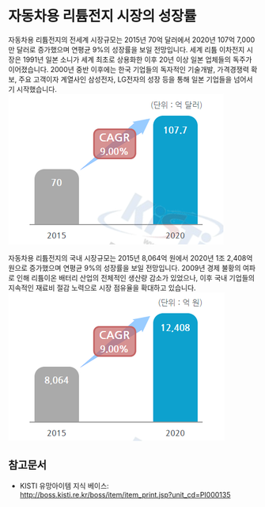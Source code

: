 # 자동차용 리튬전지 시장의 성장률

자동차용 리튬전지의 전세계 시장규모는 2015년 70억 달러에서 2020년 107억 7,000만 달러로 증가했으며 연평균 9%의 성장률을 보일 전망입니다.
세계 리튬 이차전지 시장은 1991년 일본 소니가 세계 최초로 상용화한 이후 20년 이상 일본 업체들의 독주가 이어졌습니다.
2000년 중반 이후에는 한국 기업들의 독자적인 기술개발, 가격경쟁력 확보, 주요 고객이자 계열사인 삼성전자, LG전자의 성장 등을 통해 일본 기업들을 넘어서기 시작했습니다. 
![이차전지_전략제품_현황분석](./images/자동차용리튬전지_Q14_1_4.PNG)

자동차용 리튬전지의 국내 시장규모는 2015년 8,064억 원에서 2020년 1조 2,408억 원으로 증가했으며 연평균 9%의 성장률을 보일 전망입니다.
2009년 경제 불황의 여파로 인해 리튬이온 배터리 산업의 전체적인 생산량 감소가 있었으나, 이후 국내 기업들의 지속적인 재료비 절감 노력으로 시장 점유율을 확대하고 있습니다.
![이차전지_전략제품_현황분석](./images/자동차용리튬전지_Q14_1_4_.PNG)

## 참고문서
- KISTI 유망아이템 지식 베이스: http://boss.kisti.re.kr/boss/item/item_print.jsp?unit_cd=PI000135